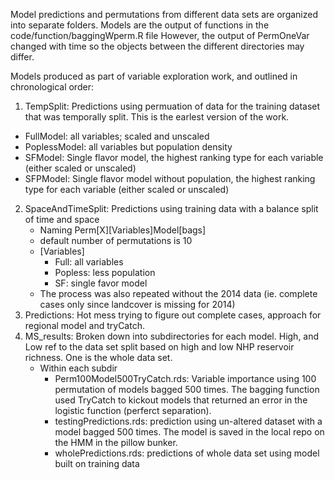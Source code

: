 Model predictions and permutations from different data sets are organized into separate folders. Models are the output of functions in the code/function/baggingWperm.R file
However, the output of PermOneVar changed with time so the objects between the different directories may differ. 

Models produced as part of variable exploration work, and outlined in chronological order:

1. TempSplit: Predictions using permuation of data for the training dataset that was temporally split. This is the earlest version of the work.
  - FullModel: all variables; scaled and unscaled
  - PoplessModel: all variables but population density
  - SFModel: Single flavor model, the highest ranking type for each variable (either scaled or unscaled)   
  - SFPModel: Single flavor model without population, the highest ranking type for each variable (either scaled or unscaled)
2. SpaceAndTimeSplit: Predictions using training data with a balance split of time and space
    - Naming Perm[X][Variables]Model[bags] 
    - default number of permutations is 10
    - [Variables]
      - Full: all variables
      - Popless: less population
      - SF: single favor model
    - The process was also repeated without the 2014 data (ie. complete cases only since landcover is missing for 2014)
3. Predictions: Hot mess trying to figure out complete cases, approach for regional model and tryCatch. 
4. MS_results: Broken down into subdirectories for each model. High, and Low ref to the data set split based on high and low NHP reservoir richness. One is the whole data set. 
    - Within each subdir
      - Perm100Model500TryCatch.rds: Variable importance using 100 permutation of models bagged 500 times. The bagging function used TryCatch to kickout models that returned an error in the logistic function (perferct separation). 
      - testingPredictions.rds: prediction using un-altered dataset with a model bagged 500 times. The model is saved in the local repo on the HMM in the pillow bunker. 
      - wholePredictions.rds: predictions of whole data set using model built on training data 
      
      
